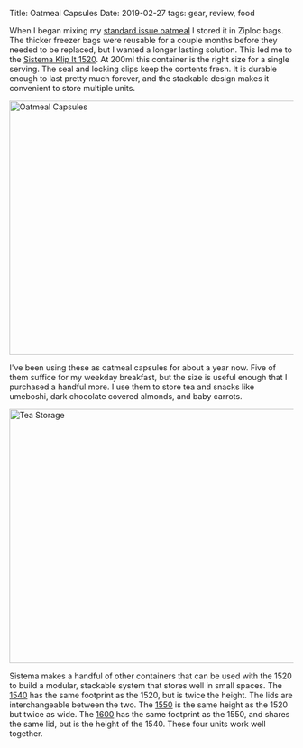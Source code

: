 Title: Oatmeal Capsules
Date: 2019-02-27
tags: gear, review, food

When I began mixing my [standard issue oatmeal](/2017/07/oatmeal/) I stored it in Ziploc bags. The thicker freezer bags were reusable for a couple months before they needed to be replaced, but I wanted a longer lasting solution. This led me to the [Sistema Klip It 1520](https://sistemaplastics.com/products/klip-it-rectangular/200ml-rectangle). At 200ml this container is the right size for a single serving. The seal and locking clips keep the contents fresh. It is durable enough to last pretty much forever, and the stackable design makes it convenient to store multiple units.

<a href="https://www.flickr.com/photos/pigmonkey/40269189943/in/dateposted/" title="Oatmeal Capsules"><img src="https://farm8.staticflickr.com/7862/40269189943_0eaf682f2a_c.jpg" width="800" height="450" alt="Oatmeal Capsules"></a>

I've been using these as oatmeal capsules for about a year now. Five of them suffice for my weekday breakfast, but the size is useful enough that I purchased a handful more. I use them to store tea and snacks like umeboshi, dark chocolate covered almonds, and baby carrots.

<a href="https://www.flickr.com/photos/pigmonkey/47182028112/in/dateposted/" title="Tea Storage"><img src="https://farm8.staticflickr.com/7918/47182028112_095dfbd758_c.jpg" width="800" height="450" alt="Tea Storage"></a>

Sistema makes a handful of other containers that can be used with the 1520 to build a modular, stackable system that stores well in small spaces. The [1540](https://sistemaplastics.com/products/klip-it-rectangular/400ml-rectangle) has the same footprint as the 1520, but is twice the height. The lids are interchangeable between the two. The [1550](https://sistemaplastics.com/products/klip-it-rectangular/380ml-rectangle) is the same height as the 1520 but twice as wide. The [1600](https://sistemaplastics.com/products/klip-it-rectangular/1l-rectangle) has the same footprint as the 1550, and shares the same lid, but is the height of the 1540. These four units work well together.
